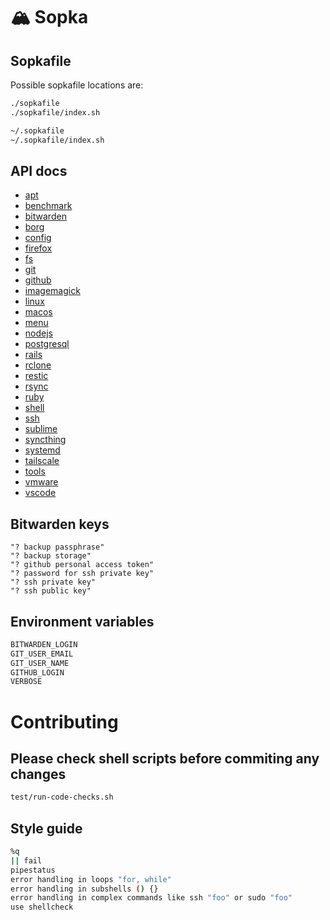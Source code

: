 # 🏔️ Sopka

## Sopkafile

Possible sopkafile locations are:

```sh
./sopkafile
./sopkafile/index.sh

~/.sopkafile
~/.sopkafile/index.sh
```

## API docs

* [apt](docs/lib/apt.md)
* [benchmark](docs/lib/benchmark.md)
* [bitwarden](docs/lib/bitwarden.md)
* [borg](docs/lib/borg.md)
* [config](docs/lib/config.md)
* [firefox](docs/lib/firefox.md)
* [fs](docs/lib/fs.md)
* [git](docs/lib/git.md)
* [github](docs/lib/github.md)
* [imagemagick](docs/lib/imagemagick.md)
* [linux](docs/lib/linux.md)
* [macos](docs/lib/macos.md)
* [menu](docs/lib/menu.md)
* [nodejs](docs/lib/nodejs.md)
* [postgresql](docs/lib/postgresql.md)
* [rails](docs/lib/rails.md)
* [rclone](docs/lib/rclone.md)
* [restic](docs/lib/restic.md)
* [rsync](docs/lib/rsync.md)
* [ruby](docs/lib/ruby.md)
* [shell](docs/lib/shell.md)
* [ssh](docs/lib/ssh.md)
* [sublime](docs/lib/sublime.md)
* [syncthing](docs/lib/syncthing.md)
* [systemd](docs/lib/systemd.md)
* [tailscale](docs/lib/tailscale.md)
* [tools](docs/lib/tools.md)
* [vmware](docs/lib/vmware.md)
* [vscode](docs/lib/vscode.md)

## Bitwarden keys

<!-- # bitwarden-object: see list below -->

```
"? backup passphrase"
"? backup storage"
"? github personal access token"
"? password for ssh private key"
"? ssh private key"
"? ssh public key"
```

## Environment variables

```sh
BITWARDEN_LOGIN
GIT_USER_EMAIL
GIT_USER_NAME
GITHUB_LOGIN
VERBOSE
```

# Contributing

## Please check shell scripts before commiting any changes
```sh
test/run-code-checks.sh
```

## Style guide

```sh
%q
|| fail
pipestatus
error handling in loops "for, while"
error handling in subshells () {}
error handling in complex commands like ssh "foo" or sudo "foo"
use shellcheck
```
